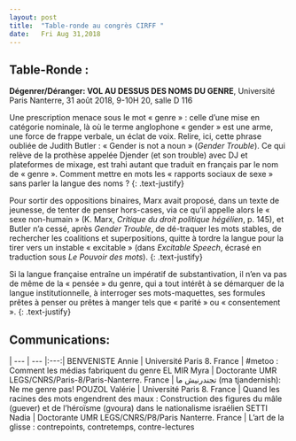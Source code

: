 ```yaml
---
layout: post
title:  "Table-ronde au congrès CIRFF "
date:   Fri Aug 31,2018
---
```


## Table-Ronde :
**Dégenrer/Déranger: VOL AU DESSUS DES NOMS DU GENRE**,
Université Paris Nanterre, 31 août 2018,
9-10H 20, salle D 116

Une prescription menace sous le mot « genre » : celle d’une mise en catégorie nominale, là où le terme anglophone « gender » est une arme, une force de frappe verbale, un éclat de voix. Relire, ici, cette phrase oubliée de Judith Butler : « Gender is not a noun » (*Gender Trouble*). Ce qui relève de la prothèse appelée Djender (et son trouble) avec DJ et plateformes de mixage, est trahi autant que traduit en français par le nom de « genre ». Comment mettre en mots les « rapports sociaux de sexe » sans parler la langue des noms ?
{: .text-justify}

Pour sortir des oppositions binaires, Marx avait proposé, dans un texte de jeunesse, de tenter de penser hors-cases, via ce qu’il appelle alors le « sexe non-humain » (K. Marx, *Critique du droit politique hégélien*, p. 145), et Butler n’a cessé, après *Gender Trouble*, de dé-traquer les mots stables, de rechercher les coalitions et superpositions, quitte à tordre la langue pour la tirer vers un instable « excitable » (dans *Excitable Speech*, écrasé en traduction sous *Le Pouvoir des mots*).
{: .text-justify}

Si la langue française entraîne un impératif de substantivation, il n’en va pas de même de la « pensée » du genre, qui a tout intérêt à se démarquer de la langue institutionnelle, à interroger ses mots-maquettes, ses formules prêtes à penser ou prêtes à manger tels que « parité » ou « consentement ».
{: .text-justify}

## Communications:

| --- | --- |:---:|
BENVENISTE Annie | Université Paris 8. France | #metoo : Comment les médias fabriquent du genre
EL MIR Myra | Doctorante UMR LEGS/CNRS/Paris-8/Paris-Nanterre. France | ﺗﺠﻨﺪرﻧﻴﺶ ﻣﺎ (ma tjandernish): Ne me genre pas!
POUZOL Valérie | Université Paris 8. France | Quand les racines des mots engendrent des maux : Construction des figures du mâle (guever) et de l’héroïsme (gvoura) dans le nationalisme israélien
SETTI Nadia | Doctorante UMR LEGS/CNRS/P8/Paris Nanterre. France | L’art de la glisse : contrepoints, contretemps, contre-lectures
